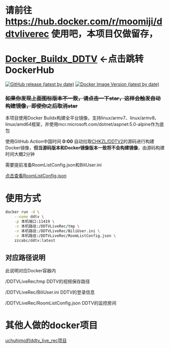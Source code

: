 # 请前往 https://hub.docker.com/r/moomiji/ddtvliverec 使用吧，本项目仅做留存，

# [Docker_Buildx_DDTV](https://hub.docker.com/r/zzcabc/ddtv) <-点击跳转DockerHub


[![GitHub release (latest by date)](https://img.shields.io/github/v/release/CHKZL/DDTV2?label=DDTV&style=flat-square)](https://github.com/CHKZL/DDTV2/releases/latest) [![Docker Image Version (latest by date)](https://img.shields.io/docker/v/zzcabc/ddtv?label=DockerHub&style=flat-square)](https://hub.docker.com/r/zzcabc/ddtv/tags?page=1&ordering=last_updated)
### ~~如果你发现上面图标版本不一致，请点击一下star，这样会触发自动构建镜像，即使你之后取消star~~


本项目使用Docker Buildx构建全平台镜像，支持linux/armv7、linux/armv8、linux/amd64框架，并使用mcr.microsoft.com/dotnet/aspnet:5.0-alpine作为底包


使用GitHub Action中国时间 **0:00** 自动拉取[CHKZL/DDTV2](https://github.com/CHKZL/DDTV2)的源码进行构建Docker镜像，**但当源码版本和Docker镜像版本一致将不会构建镜像**，由源码构建时间大概2分钟

需要提前准备RoomListConfig.json和BiliUser.ini

[点击查看RoomListConfig.json](https://github.com/zzcabc/Docker_Buildx_DDTV/blob/master/RoomListConfig.json)


# 使用方式
```sh
docker run -d \
    --name ddtv \
    -p 本机端口:11419 \
    -v 本机路径:/DDTVLiveRec/tmp \
    -v 本机路径:/DDTVLiveRec/BiliUser.ini \
    -v 本机路径:/DDTVLiveRec/RoomListConfig.json \
    zzcabc/ddtv:latest
```

## 对应路径说明

此说明对应Docker容器内

/DDTVLiveRec/tmp                  DDTV的视频保存路径

/DDTVLiveRec/BiliUser.ini         DDTV的登录信息

/DDTVLiveRec/RoomListConfig.json  DDTV的监控房间


# 其他人做的docker项目
[uchuhimo的ddtv_live_rec项目](https://hub.docker.com/r/uchuhimo/ddtv_live_rec)
